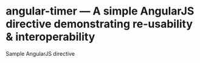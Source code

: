 # angular-timer — A simple AngularJS directive demonstrating re-usability & interoperability

Sample AngularJS directive


